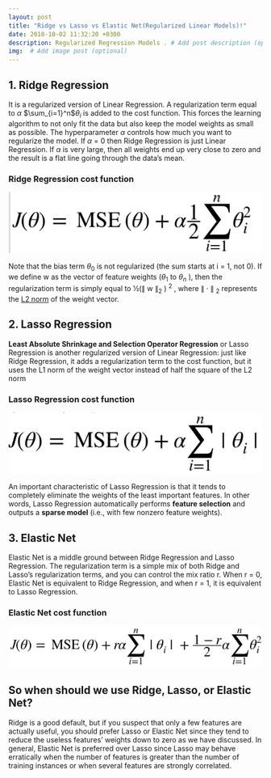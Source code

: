 ```yaml
---
layout: post
title: "Ridge vs Lasso vs Elastic Net(Regularized Linear Models)!"
date: 2018-10-02 11:32:20 +0300
description: Regularized Regression Models . # Add post description (optional)
img:  # Add image post (optional)
---
```

## 1. Ridge Regression
It is a regularized version of Linear Regression.  A regularization term equal to $\alpha$ $\sum_{i=1}^n$$\theta_i$ is added to the cost function. This forces the learning algorithm to not only fit the data but also keep the model weights as small as possible.
The hyperparameter $\alpha$  controls how much you want to regularize the model. If $\alpha$  = 0 then Ridge
Regression is just Linear Regression. If $\alpha$  is very large, then all weights end up very close to zero and the result is a flat line going through the data’s mean.
### Ridge Regression cost function
![](/assets/img/ridge_cost_function.png)

Note that the bias term $\theta_0$  is not regularized (the sum starts at i = 1, not 0). If we define w as the vector of feature weights ($\theta_1$  to $\theta_n$  ), then the regularization term is simply equal to 1⁄2(∥ w ∥$_2$ ) $^2$ , where ∥ · ∥ $_2$ represents the [L2 norm](https://www.kaggle.com/residentmario/l1-norms-versus-l2-norms) of the weight vector.


## 2. Lasso Regression
**Least Absolute Shrinkage and Selection Operator Regression** or Lasso Regression is
another regularized version of Linear Regression: just like Ridge Regression, it adds a regularization term to the cost function, but it uses the L1 norm of the weight vector instead of half the square of the L2 norm
###  Lasso Regression cost function
![](/assets/img/Lasso_cost_function.png)

An important characteristic of Lasso Regression is that it tends to completely eliminate the weights of the least important features. In other words, Lasso Regression automatically performs **feature selection** and outputs a **sparse model** (i.e., with few nonzero feature weights).

## 3. Elastic Net
Elastic Net is a middle ground between Ridge Regression and Lasso Regression. The regularization term is a simple mix of both Ridge and Lasso’s regularization terms, and you can control the mix ratio r. When r = 0, Elastic Net is equivalent to Ridge Regression, and when r = 1, it is equivalent to Lasso Regression.

### Elastic Net cost function
![](/assets/img/Elastic_Net_cost_function.png)
## So when should we use Ridge, Lasso, or Elastic Net?
Ridge is a good default, but if you suspect that only a few features are actually useful, you should prefer Lasso or Elastic Net since they tend to reduce the useless features’ weights down to zero as we have discussed. In general, Elastic Net is preferred over Lasso since Lasso may behave erratically when the number of features is greater than the number of training instances or when several features are strongly correlated.
